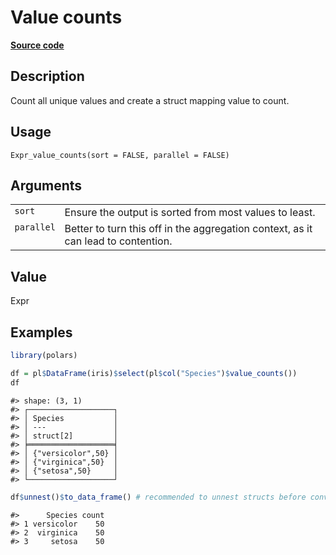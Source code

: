 

# Value counts

[**Source code**](https://github.com/pola-rs/r-polars/tree/main/R/expr__expr.R#L3183)

## Description

Count all unique values and create a struct mapping value to count.

## Usage

<pre><code class='language-R'>Expr_value_counts(sort = FALSE, parallel = FALSE)
</code></pre>

## Arguments

<table>
<tr>
<td style="white-space: nowrap; font-family: monospace; vertical-align: top">
<code id="Expr_value_counts_:_sort">sort</code>
</td>
<td>
Ensure the output is sorted from most values to least.
</td>
</tr>
<tr>
<td style="white-space: nowrap; font-family: monospace; vertical-align: top">
<code id="Expr_value_counts_:_parallel">parallel</code>
</td>
<td>
Better to turn this off in the aggregation context, as it can lead to
contention.
</td>
</tr>
</table>

## Value

Expr

## Examples

``` r
library(polars)

df = pl$DataFrame(iris)$select(pl$col("Species")$value_counts())
df
```

    #> shape: (3, 1)
    #> ┌───────────────────┐
    #> │ Species           │
    #> │ ---               │
    #> │ struct[2]         │
    #> ╞═══════════════════╡
    #> │ {"versicolor",50} │
    #> │ {"virginica",50}  │
    #> │ {"setosa",50}     │
    #> └───────────────────┘

``` r
df$unnest()$to_data_frame() # recommended to unnest structs before converting to R
```

    #>      Species count
    #> 1 versicolor    50
    #> 2  virginica    50
    #> 3     setosa    50
